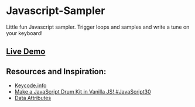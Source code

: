 # Javascript-Sampler
Little fun Javascript sampler. 
Trigger loops and samples and write a tune on your keyboard!

## [Live Demo](https://codepen.io/saradeclara/pen/rbBbrv)

## Resources and Inspiration:
- [Keycode.info](http://keycode.info/)
- [Make a JavaScript Drum Kit in Vanilla JS! #JavaScript30](https://www.youtube.com/watch?v=VuN8qwZoego&list=PLu8EoSxDXHP6CGK4YVJhL_VWetA865GOH&index=1)
- [Data Attributes](https://www.w3schools.com/tags/att_global_data.asp)
